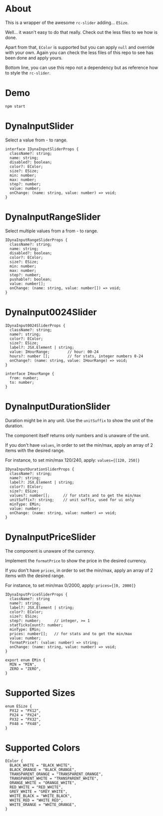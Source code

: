 # About

This is a wrapper of the awesome `rc-slider` adding... `ESize`.

Well... it wasn't easy to do that really. Check out the less files to we how is done.

Apart from that, `EColor` is supported but you can apply `null` and override with your own. Again you can check the less files of this repo to see has been done and apply yours. 

Bottom line, you can use this repo not a dependency but as reference how to style the `rc-slider`.

# Demo

`npm start`

# DynaInputSlider

Select a value from - to range.

```
interface IDynaInputSliderProps {
  className?: string;
  name: string;
  disabled?: boolean;
  color?: EColor;
  size?: ESize;
  min: number;
  max: number;
  step?: number;
  value: number;
  onChange: (name: string, value: number) => void;
}
```

# DynaInputRangeSlider

Select multiple values from a from - to range.

```
IDynaInputRangeSliderProps {
  className?: string;
  name: string;
  disabled?: boolean;
  color?: EColor;
  size?: ESize;
  min: number;
  max: number;
  step?: number;
  pushable?: boolean;
  value: number[];
  onChange: (name: string, value: number[]) => void;
}
```

# DynaInput0024Slider

```
IDynaInput0024SliderProps {
  className?: string;
  name?: string;
  color?: EColor;
  size?: ESize;
  label?: JSX.Element | string;
  value: IHourRange;        // hour: 00-24
  hours?: number [];        // for stats, integer numbers 0-24
  onChange?: (name: string, value: IHourRange) => void;
}

interface IHourRange {
  from: number;
  to: number;
}
```

# DynaInputDurationSlider
Duration might be in any unit. Use the `unitSuffix` to show the unit of the duration.

The component itself returns only numbers and is unaware of the unit.

If you don't have `values`, in order to set the min/max, apply an array of 2 items with the desired range.

For instance, to set min/max 120/240, apply: `values={[120, 250]}`

```
IDynaInputDurationSliderProps {
  className?: string;
  name?: string;
  label?: JSX.Element | string;
  color?: EColor;
  size?: ESize;
  values?: number[];      // for stats and to get the min/max
  unitSuffix?: string;    // unit suffix, used for ui only
  minType: EMin;
  value: number;
  onChange: (name: string, value: number) => void;
}
```

# DynaInputPriceSlider
The component is unaware of the currency.

Implement the `formatPrice` to show the price in the desired currency.

If you don't have `prices`, in order to set the min/max, apply an array of 2 items with the desired range.

For instance, to set min/max 0/2000, apply: `prices={[0, 2000]}`

```
IDynaInputPriceSliderProps {
  className?: string
  name?: string;
  label?: JSX.Element | string;
  color?: EColor;
  size?: ESize;
  step?: number;      // integer, >= 1
  statTicksCount?: number;
  minType: EMin;
  prices: number[];   // for stats and to get the min/max
  value: number;
  formatPrice?: (value: number) => string;
  onChange: (name: string, value: number) => void;
}

export enum EMin {
  MIN = "MIN",
  ZERO = "ZERO",
}
```

# Supported Sizes

```
enum ESize {
  PX12 = "PX12",
  PX24 = "PX24",
  PX32 = "PX32",
  PX48 = "PX48",
}
```

# Supported Colors

```
EColor {
  BLACK_WHITE = "BLACK_WHITE",
  BLACK_ORANGE = "BLACK_ORANGE",
  TRANSPARENT_ORANGE = "TRANSPARENT_ORANGE",
  TRANSPARENT_WHITE = "TRANSPARENT_WHITE",
  ORANGE_WHITE = "ORANGE_WHITE",
  RED_WHITE = "RED_WHITE",
  GREY_WHITE = "GREY_WHITE",
  WHITE_BLACK = "WHITE_BLACK",
  WHITE_RED = "WHITE_RED",
  WHITE_ORANGE = "WHITE_ORANGE",
}
```

